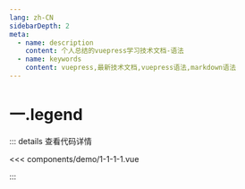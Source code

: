 ```yaml
---
lang: zh-CN
sidebarDepth: 2
meta:
  - name: description
    content: 个人总结的vuepress学习技术文档-语法
  - name: keywords
    content: vuepress,最新技术文档,vuepress语法,markdown语法
---
```


# 一.legend

  <Container url="/resume/demo/?type=echarts&name=1-1-1-1.vue" />

::: details 查看代码详情

<<< components/demo/1-1-1-1.vue

:::